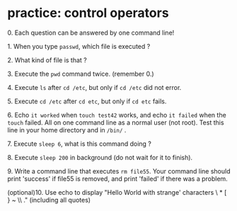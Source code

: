 # practice: control operators

0\. Each question can be answered by one command line!

1\. When you type `passwd`, which file is executed ?

2\. What kind of file is that ?

3\. Execute the `pwd` command twice. (remember 0.)

4\. Execute `ls` after `cd /etc`, but only if `cd /etc` did not error.

5\. Execute `cd /etc` after `cd etc`, but only if `cd etc` fails.

6\. Echo `it worked` when `touch test42` works, and echo `it failed`
when the `touch` failed. All on one command line as a normal user (not
root). Test this line in your home directory and in `/bin/` .

7\. Execute `sleep 6`, what is this command doing ?

8\. Execute `sleep 200` in background (do not wait for it to finish).

9\. Write a command line that executes `rm file55`. Your command line
should print \'success\' if file55 is removed, and print \'failed\' if
there was a problem.

(optional)10. Use echo to display \"Hello World with strange\'
characters \\ \* \[ } \~ \\\\ .\" (including all quotes)
